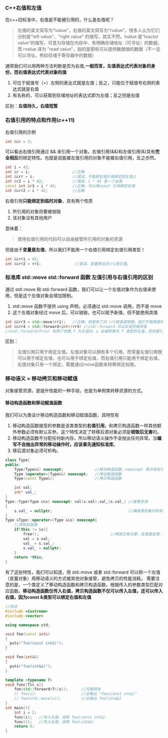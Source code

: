 ### C++右值和左值

在c++旧标准中，右值是不能被引用的，什么是右值呢？
> 左值的英文简写为“lvalue”，右值的英文简写为“rvalue”。很多人认为它们分别是"left value"、"right value" 的缩写，其实不然。lvalue 是“loactor value”的缩写，可意为存储在内存中、有明确存储地址（可寻址）的数据，而 rvalue 译为 "read value"，指的是那些可以提供数据值的数据（不一定可以寻址，例如存储于寄存器中的数据） 

通常我们可以用两种方法判断是否为右值,**一般而言，左值表达式代表对象的身份，而右值表达式代表对象的值**
1. 可位于赋值号（=）左侧的表达式就是左值；反之，只能位于赋值号右侧的表达式就是右值
2. 有名称的、可以获取到存储地址的表达式即为左值；反之则是右值

区别：**左值持久，右值短暂**
### 右值引用的特点和作用(c++11)

右值引用的示例
```cpp
int &&r = 5; 
```
可以看出右值引用通过 && 来引用一个对象。右值引用(&&)和左值引用(&)具有**完全相反**的绑定特性。也就是说能被左值引用的对象不能被右值引用，反之亦然。
```cpp
int i = 42;
int &r = i;                   //正确
int &&rr = i;                 //错误，不能把右值引用绑定到左值上
int &r2 = i * 42;             //错误，i * 42 是一个右值
const int &r3 = i * 42;       //正确，可以用const 引用绑定右值
int &&rr2 = i * 42;           //正确
```
右值引用**只能绑定到临时对象**，具有两个性质
1. 所引用的对象将要被销毁
2. 该对象没有其他用户

意味着：
> 使用右值引用的代码可以自由接管所引用的对象的资源

但是由于**变量是左值**，所以我们不能用一个右值引用绑定右值引用类型！
```cpp
int &&rr1 = 42;
int &&rr2 = rr1;               //错误，变量表达式rr1是左值。
```
### 标准库 std::move std::forward 函数 左值引用与右值引用的区别
通过 std::move 和 std::forward 函数，我们可以让一个左值对象作为右值来使用，但是这个左值对象会增加限制。
1. std::move 函数不提供 using 声明，必须通过 std::move 调用，而不是 move
2. 这个左值对象经过 move 后，可以销毁，也可以赋予新值，但不能使用其值

```cpp
int &&rr3 = std::move(rr1);   //正确，但是除了对 rr1赋值或销毁，我们不能再使用它。
int &&rr4 = std::forward<int>(rr3) //std::forward 可以实现完美转发
//std::forward<T>(u) 有两个参数,T 为左值时，u 会被转换为 T 类型的左值，否则是T类型右值
```
区别：
> 左值引用只用于绑定左值，左值对象可以拥有多个引用，而常量左值引用既可以用于绑定左值，也可以用于绑定右值，而右值引用只能用于绑定右值，右值对象只有一个绑定，需要通过move函数来转移绑定权限。
### 移动语义 = 移动拷贝和移动赋值
对象接管资源，是提升性能的一种手段，也是为单例类转移资源的方式。
#### 移动构造函数和移动赋值函数
我们可以为类设计移动构造函数和移动赋值函数，其特性有
1. 移动构造函数接受的参数是该类类型的**右值引用**，和拷贝构造函数一样其他额外参数必须有默认实参。这个特性决定了转移后源对象必须是**销毁后无害**的。
2. 移动构造函数不分配任何新内存，所以移动语义操作不会抛出任何异常。当**编写不会抛出异常的移动操作时，应该事先通知标准库**。
3. 移后源对象必须可析构。
```cpp
class Type{
public:
    Type(Type&&) noexcept;              //移动构造函数，noexcept 表示告知不会抛出异常。
    Type &operator=(Type&&) noexcept;   //移动赋值函数
    Type(const Type&);                  //拷贝构造函数

    int val;
    int* val_;
}
Type::Type(Type &&s) noexcept: val(s.val),val_(s.val_) //接管资源
{  
    s.val_ = nullptr;                                  //确保源对象可析构，即可运行析构函数
}
Type &Type::operator=(Type &&s) noexcept{
    //排除自赋值
    if(this != &s){
        free();                                //释放已有元素，在里面处理：如果 val_ 有内存块，需要释放
        val = s.val;
        val_ = s.val_;
        s.val_ = nullptr;
    }
    return *this;
}


```
有了这些特性，我们可以知道，用 std::move 或者 std::forward 可以把一个左值（变量对象）用移动语义的方式被其他对象接管，避免拷贝的性能消耗。
需要注意的是，一个类定义了移动构造函数和拷贝构造函数，根据传入的参数类型匹配对应函数。**移动构造函数仅传入右值，拷贝构造函数不仅可以传入左值，还可以传入右值，因为const &类型可以绑定右值和左值**

```cpp
//测试
#include <iostream>
#include <vector>

using namespace std;

void foo(const int&)
{
  puts("foo(const int&)");
}

void foo(int&&)
{
  puts("foo(int&&)");
}

template <typename T>
void func(T&& s){
    foo(std::forward<T>(s));      //完美转发
    // foo(s);                    //全输出 "foo(const int&)"
    // foo(std::move(s));         //全输出 foo(int&&)
}
int main(){
    int i = 2;
    func(i);   //传入左值，调用 foo(const int&)
    func(2);   //传入右值，调用 foo(int&&)            
    return 0;
}

```